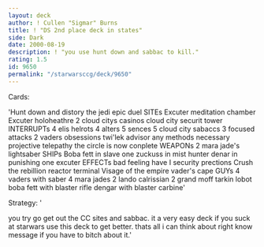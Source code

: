 ```yaml
---
layout: deck
author: ! Cullen "Sigmar" Burns
title: ! "DS 2nd place deck in states"
side: Dark
date: 2000-08-19
description: ! "you use hunt down and sabbac to kill."
rating: 1.5
id: 9650
permalink: "/starwarsccg/deck/9650"
---
```

Cards: 

'Hunt down and distory the jedi
epic duel
SITEs
Excuter meditation chamber
Excuter holoheathre
2 cloud citys casinos
cloud city securit tower
INTERRUPTs
4 elis helrots
4 alters
5 sences
5 cloud city sabaccs
3 focused attacks
2 vaders obsessions
twi'lek advisor
any methods necessary
projective telepathy
the circle is now conplete
WEAPONs
2 mara jade's lightsaber
SHIPs
Boba fett in slave one
zuckuss in mist hunter
denar in punishing one
excuter
EFFECTs
bad feeling have I
security prections
Crush the rebillion
reactor terminal
Visage of the empire
vader's cape
GUYs
4 vaders with saber
4 mara jades
2 lando calrissian
2 grand moff tarkin
lobot
boba fett with blaster rifle
dengar with blaster carbine'

Strategy: '

you try go get out the CC sites and sabbac. it a very easy deck if you suck at starwars use this deck to get better.
thats all i can think about right know message if you have to bitch about it.'
